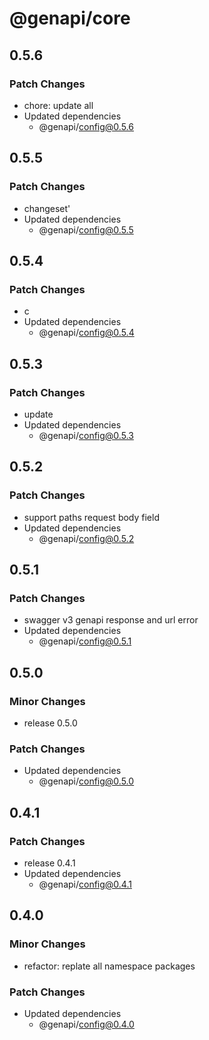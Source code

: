 # @genapi/core

## 0.5.6

### Patch Changes

- chore: update all
- Updated dependencies
  - @genapi/config@0.5.6

## 0.5.5

### Patch Changes

- changeset'
- Updated dependencies
  - @genapi/config@0.5.5

## 0.5.4

### Patch Changes

- c
- Updated dependencies
  - @genapi/config@0.5.4

## 0.5.3

### Patch Changes

- update
- Updated dependencies
  - @genapi/config@0.5.3

## 0.5.2

### Patch Changes

- support paths request body field
- Updated dependencies
  - @genapi/config@0.5.2

## 0.5.1

### Patch Changes

- swagger v3 genapi response and url error
- Updated dependencies
  - @genapi/config@0.5.1

## 0.5.0

### Minor Changes

- release 0.5.0

### Patch Changes

- Updated dependencies
  - @genapi/config@0.5.0

## 0.4.1

### Patch Changes

- release 0.4.1
- Updated dependencies
  - @genapi/config@0.4.1

## 0.4.0

### Minor Changes

- refactor: replate all namespace packages

### Patch Changes

- Updated dependencies
  - @genapi/config@0.4.0
